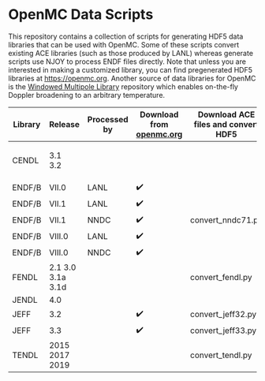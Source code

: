 # OpenMC Data Scripts

This repository contains a collection of scripts for generating HDF5 data
libraries that can be used with OpenMC. Some of these scripts convert existing
ACE libraries (such as those produced by LANL) whereas generate scripts use
NJOY to process ENDF files directly. Note that unless you are interested in
making a customized library, you can find pregenerated HDF5 libraries at
https://openmc.org. Another source of data libraries for OpenMC is the
[Windowed Multipole Library](https://github.com/mit-crpg/WMP_Library)
repository which enables on-the-fly Doppler broadening to an arbitrary
temperature.

| Library | Release | Processed by | Download from [openmc.org](https://openmc.org/) | Download ACE files and convert HDF5 | Download ENDF files and generate HDF5 | Convert local ACE files |
|-|-|-|-|-|-|-|
| CENDL | <p>3.1<br>3.2</p> |  |  |  | generate_cendl.py |  |
| ENDF/B | VII.0 | LANL | :heavy_check_mark: |  |  | convert_mcnp70.py |
| ENDF/B | VII.1 | LANL | :heavy_check_mark: |  |  | convert_mcnp71.py |
| ENDF/B | VII.1 | NNDC | :heavy_check_mark: | convert_nndc71.py | generate_endf.py |  |
| ENDF/B | VIII.0 | LANL | :heavy_check_mark: |  |  | convert_lib80x.py |
| ENDF/B | VIII.0 | NNDC | :heavy_check_mark: |  | generate_endf.py |  |
| FENDL | 2.1 3.0 3.1a 3.1d |  |  | convert_fendl.py |  |  |
| JENDL | 4.0 |  |  |  | generate_jendl.py |  |
| JEFF | 3.2 |  | :heavy_check_mark: | convert_jeff32.py |  |  |
| JEFF | 3.3 |  | :heavy_check_mark: | convert_jeff33.py |  |  |
| TENDL | 2015 2017 2019 |  |  | convert_tendl.py |  |  |
